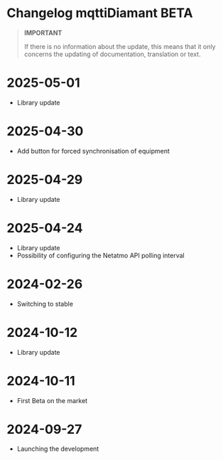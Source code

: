 # Changelog mqttiDiamant BETA

>**IMPORTANT**
>
>If there is no information about the update, this means that it only concerns the updating of documentation, translation or text.

# 2025-05-01
- Library update

# 2025-04-30
- Add button for forced synchronisation of equipment

# 2025-04-29
- Library update

# 2025-04-24
- Library update
- Possibility of configuring the Netatmo API polling interval

# 2024-02-26
- Switching to stable

# 2024-10-12
- Library update

# 2024-10-11
- First Beta on the market

# 2024-09-27
- Launching the development